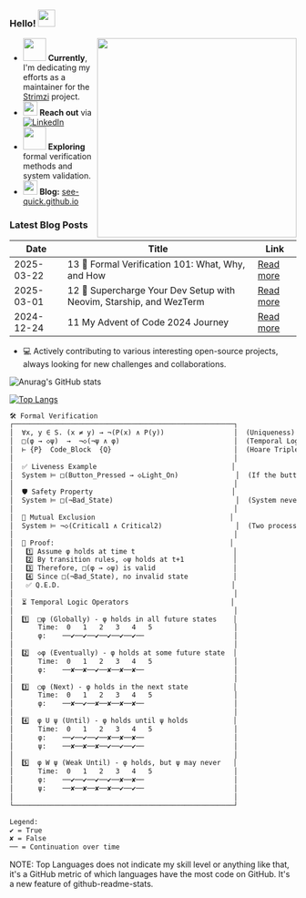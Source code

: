 ### Hello! <img src="https://user-images.githubusercontent.com/74038190/212257468-1e9a91f1-b626-4baa-b15d-5c385dfa7ed2.gif" width="30"/> 
<img src="https://user-images.githubusercontent.com/74038190/225813708-98b745f2-7d22-48cf-9150-083f1b00d6c9.gif" width="350" align="right"/>

- <img src="https://user-images.githubusercontent.com/74038190/216656967-625b2a52-e638-4c21-a8ae-180560386f96.gif" width="40"/> **Currently**, I'm dedicating my efforts as a maintainer for the [Strimzi](https://strimzi.io/) project.
- <img src="https://user-images.githubusercontent.com/74038190/235294012-0a55e343-37ad-4b0f-924f-c8431d9d2483.gif" width="25"/> **Reach out** via [![LinkedIn](https://img.shields.io/badge/LinkedIn-0077B5?style=flat&logo=LinkedIn&logoColor=white)](https://www.linkedin.com/in/majkl-orsak/)
- <img src="https://user-images.githubusercontent.com/74038190/216656971-9a208a88-e6ad-4b7a-88eb-c410e4cf0e00.gif" width="40"/> **Exploring** formal verification methods and system validation.
- <img src="https://user-images.githubusercontent.com/74038190/216122003-1c7d9078-357a-47f5-81c7-1c4f2552e143.png" width="25"/> **Blog:** [see-quick.github.io](https://see-quick.github.io/)
### Latest Blog Posts

| Date       | Title                                                                 | Link                                                           |
|------------|-----------------------------------------------------------------------|----------------------------------------------------------------|
| 2025-03-22 | 13 🐞 Formal Verification 101: What, Why, and How                     | [Read more](https://see-quick.github.io/posts/formal-verification-101/) |
| 2025-03-01 | 12 🚀 Supercharge Your Dev Setup with Neovim, Starship, and WezTerm   | [Read more](https://see-quick.github.io/posts/nvim-sharship-wezterm/) |
| 2024-12-24 | 11 My Advent of Code 2024 Journey                                     | [Read more](https://see-quick.github.io/posts/advent-of-code-2024/) |

- 💻 Actively contributing to various interesting open-source projects, always looking for new challenges and collaborations.

![Anurag's GitHub stats](https://github-readme-stats.vercel.app/api?username=see-quick&show_icons=true&count_private=true&theme=tokyonight)

[![Top Langs](https://github-readme-stats.vercel.app/api/top-langs/?username=see-quick&theme=tokyonight&layout=compact&langs_count=10)](https://github.com/anuraghazra/github-readme-stats)

```markdown
🛠️ Formal Verification
┌──────────────────────────────────────────────────────┐
│  ∀x, y ∈ S. (x ≠ y) → ¬(P(x) ∧ P(y))                 │  (Uniqueness)
│  □(φ → ◇ψ)  →  ¬◇(¬ψ ∧ φ)                            │  (Temporal Logic)
│  ⊢ {P}  Code_Block  {Q}                              │  (Hoare Triple)
│                                                      │
│  ✅ Liveness Example                                 │
│  System ⊨ □(Button_Pressed → ◇Light_On)              │  (If the button is pressed, the light will turn on)
│                                                      │
│  🛡️ Safety Property                                  │
│  System ⊨ □(¬Bad_State)                              │  (System never reaches an invalid state)
│                                                      │
│  🔄 Mutual Exclusion                                 │
│  System ⊨ ¬◇(Critical1 ∧ Critical2)                  │  (Two processes can’t be critical at once)
│                                                      │
│  📜 Proof:                                           │
│   1️⃣ Assume φ holds at time t                        │
│   2️⃣ By transition rules, ◇ψ holds at t+1            │
│   3️⃣ Therefore, □(φ → ◇ψ) is valid                   │
│   4️⃣ Since □(¬Bad_State), no invalid state           │
│   ✅ Q.E.D.                                          │
│                                                      │
│  ⏳ Temporal Logic Operators                         │
│                                                      │
│  1️⃣  □φ (Globally) - φ holds in all future states    │
│      Time:  0   1   2   3   4   5                    │
│      φ:    ──✔──✔──✔──✔──✔──✔──                      │
│                                                      │
│  2️⃣  ◇φ (Eventually) - φ holds at some future state  │
│      Time:  0   1   2   3   4   5                    │
│      φ:    ──✘──✘──✔──✘──✘──✘──                      │
│                                                      │
│  3️⃣  ◯φ (Next) - φ holds in the next state           │
│      Time:  0   1   2   3   4   5                    │
│      φ:    ──✘──✔──✘──✘──✘──✘──                      │
│                                                      │
│  4️⃣  φ U ψ (Until) - φ holds until ψ holds           │
│      Time:  0   1   2   3   4   5                    │
│      φ:    ──✔──✔──✔──✘──✘──✘──                      │
│      ψ:    ──✘──✘──✘──✔──✔──✔──                      │
│                                                      │
│  5️⃣  φ W ψ (Weak Until) - φ holds, but ψ may never   │
│      Time:  0   1   2   3   4   5                    │
│      φ:    ──✔──✔──✔──✔──✘──✘──                      │
│      ψ:    ──✘──✘──✘──✘──✔──✔──                      │
│                                                      │
└──────────────────────────────────────────────────────┘

Legend:
✔ = True  
✘ = False  
── = Continuation over time  
```

NOTE: Top Languages does not indicate my skill level or anything like that, it's a GitHub metric of which languages have the most code on GitHub. It's a new feature of github-readme-stats.


